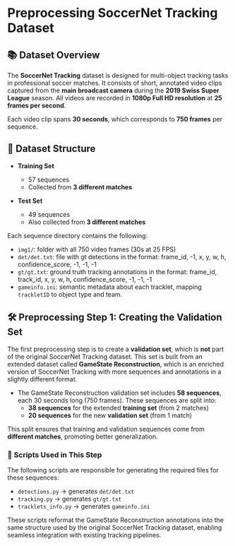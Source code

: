
# Preprocessing SoccerNet Tracking Dataset
## 📚 Dataset Overview

The **SoccerNet Tracking** dataset is designed for multi-object tracking tasks in professional soccer matches. It consists of short, annotated video clips captured from the **main broadcast camera** during the **2019 Swiss Super League** season. All videos are recorded in **1080p Full HD resolution** at **25 frames per second**.

Each video clip spans **30 seconds**, which corresponds to **750 frames** per sequence.


## 📁 Dataset Structure
- **Training Set**
  - 57 sequences
  - Collected from **3 different matches**

- **Test Set**
  - 49 sequences
  - Also collected from **3 different matches**

Each sequence directory contains the following:
- `img1/`: folder with all 750 video frames (30s at 25 FPS)
- `det/det.txt`: file with gt detections in the format: frame_id, -1, x, y, w, h, confidence_score, -1, -1, -1
- `gt/gt.txt`: ground truth tracking annotations in the format: frame_id, track_id, x, y, w, h, confidence_score, -1, -1, -1
-  `gameinfo.ini`: semantic metadata about each tracklet, mapping `trackletID` to object type and team.


## 🛠️ Preprocessing Step 1: Creating the Validation Set

The first preprocessing step is to create a **validation set**, which is **not** part of the original SoccerNet Tracking dataset. This set is built from an extended dataset called **GameState Reconstruction**, which is an enriched version of SoccerNet Tracking with more sequences and annotations in a slightly different format.

- The GameState Reconstruction validation set includes **58 sequences**, each 30 seconds long (750 frames). These sequences are split into:
  - **38 sequences** for the extended **training set** (from 2 matches)
  - **20 sequences** for the new **validation set** (from 1 match)

This split ensures that training and validation sequences come from **different matches**, promoting better generalization.

### 🔧 Scripts Used in This Step

The following scripts are responsible for generating the required files for these sequences:

- `detections.py` → generates `det/det.txt`
- `tracking.py` → generates `gt/gt.txt`
- `tracklets_info.py` → generates `gameinfo.ini`

These scripts reformat the GameState Reconstruction annotations into the same structure used by the original SoccerNet Tracking dataset, enabling seamless integration with existing tracking pipelines.
